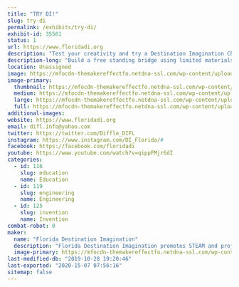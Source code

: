```yaml
---
title: "TRY DI!"
slug: try-di
permalink: /exhibits/try-di/
exhibit-id: 35561
status: 1
url: https://www.floridadi.org
description: "Test your creativity and try a Destination Imagination Challenge."
description-long: "Build a free standing bridge using limited materials (1 index card, 1 mailing label, 2 straws, &amp; 2 paper clips) that can span a gap of 6, 8 or 10 inches.  Bonus points for each spider your bridge can support.  Or create a bug using provided materials and tell us about it.  If we have enough space, we can bring KEVA planks as well (a fun building/creating activity that is also appropriate for very young children)."
location: Unassigned
image: https://mfocdn-themakereffectfo.netdna-ssl.com/wp-content/uploads/2019/09/2019-FLDI-photo-1-1024x683.jpg
image-primary:
  thumbnail: https://mfocdn-themakereffectfo.netdna-ssl.com/wp-content/uploads/2019/09/2019-FLDI-photo-1-150x150.jpg
  medium: https://mfocdn-themakereffectfo.netdna-ssl.com/wp-content/uploads/2019/09/2019-FLDI-photo-1-300x200.jpg
  large: https://mfocdn-themakereffectfo.netdna-ssl.com/wp-content/uploads/2019/09/2019-FLDI-photo-1-1024x683.jpg
  full: https://mfocdn-themakereffectfo.netdna-ssl.com/wp-content/uploads/2019/09/2019-FLDI-photo-1.jpg
additional-images:
website: https://www.floridadi.org
email: difl.info@yahoo.com
twitter: https://twitter.com/Diffle_DIFL
instagram: https://www.instagram.com/DI_Florida/#
facebook: https://facebook.com/floridadi
youtube: https://www.youtube.com/watch?v=qippFMjr6dI
categories:
  - id: 116
    slug: education
    name: Education
  - id: 119
    slug: engineering
    name: Engineering
  - id: 125
    slug: invention
    name: Invention
combat-robot: 0
maker:
  name: "Florida Destination Imagination"
  description: "Florida Destination Imagination promotes STEAM and project based learning in Florida by supporting Destination Imagination and presenting an annual competition celebrating creative problem solving."
  image-primary: https://mfocdn-themakereffectfo.netdna-ssl.com/wp-content/uploads/2018/07/10-percent-florida-di-logo-2.png
last-modified-db: "2019-10-28 19:20:46"
last-exported: "2020-15-07 07:56:16"
sitemap: false
---
```


